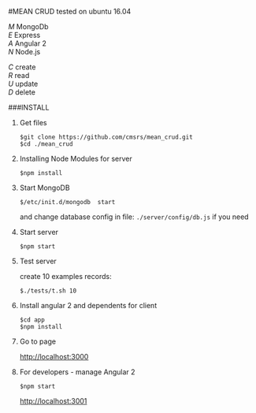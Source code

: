 #MEAN CRUD
tested on ubuntu 16.04 

   *M*  MongoDb  
   *E*  Express  
   *A*  Angular 2  
   *N*  Node.js

   *C*  create  
   *R*  read  
   *U*  update  
   *D*  delete

###INSTALL

1. Get files
   
   ```shell
   $git clone https://github.com/cmsrs/mean_crud.git
   $cd ./mean_crud
   ```
   
2. Installing Node Modules for server
   
   ```shell
   $npm install
   ```
   
3. Start MongoDB
   
   ```shell
   $/etc/init.d/mongodb  start
   ```
   
   and change database config in file: `./server/config/db.js` if you need
   
   
4. Start server
   
   ```shell
   $npm start
   ```
   
5. Test server
   
   create 10 examples records:
   
   ```shell
   $./tests/t.sh 10
   ```
   
6. Install angular 2 and dependents for client
   
   ```shell
   $cd app
   $npm install 
   ```
   
7. Go to page
   
   <http://localhost:3000>
   
8. For developers - manage Angular 2 
   
   ```shell
   $npm start 
   ```
   
   <http://localhost:3001>
